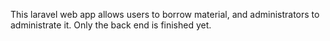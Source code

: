 This laravel web app allows users to borrow material, and administrators to administrate it. Only the back end is finished yet.
